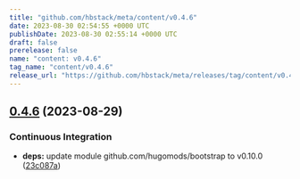 ```yaml
---
title: "github.com/hbstack/meta/content/v0.4.6"
date: 2023-08-30 02:54:55 +0000 UTC
publishDate: 2023-08-30 02:55:14 +0000 UTC
draft: false
prerelease: false
name: "content: v0.4.6"
tag_name: "content/v0.4.6"
release_url: "https://github.com/hbstack/meta/releases/tag/content/v0.4.6"
---
```


## [0.4.6](https://github.com/hbstack/meta/compare/content/v0.4.5...content/v0.4.6) (2023-08-29)


### Continuous Integration

* **deps:** update module github.com/hugomods/bootstrap to v0.10.0 ([23c087a](https://github.com/hbstack/meta/commit/23c087a4f477733794d1ff39e35724b1766f98db))

